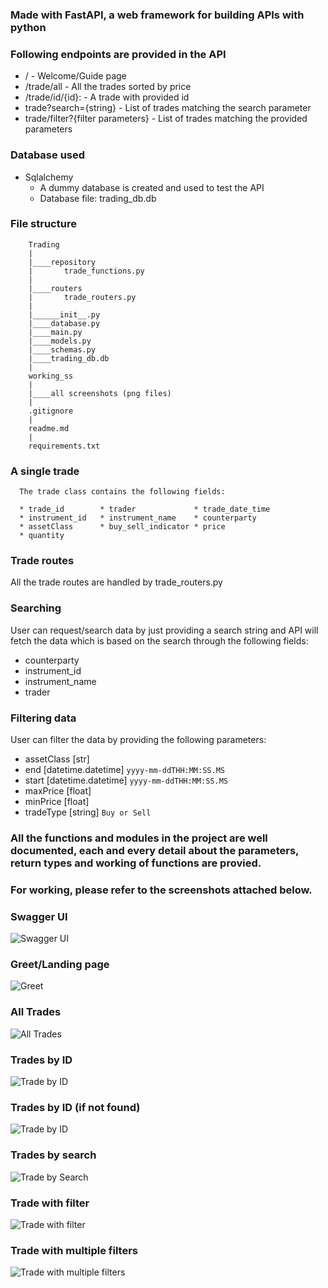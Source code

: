 ### Made with FastAPI, a web framework for building APIs with python

### Following endpoints are provided in the API
* / - Welcome/Guide page
* /trade/all - All the trades sorted by price
* /trade/id/{id}: - A trade with provided id
* trade?search={string} - List of trades matching the search parameter
* trade/filter?{filter parameters} - List of trades matching the provided parameters

### Database used
* Sqlalchemy
  * A dummy database is created and used to test the API
  * Database file: trading_db.db


### File structure

```
    Trading
    |
    |____repository
    |       trade_functions.py
    |
    |____routers
    |       trade_routers.py
    |
    |______init__.py
    |____database.py
    |____main.py
    |____models.py
    |____schemas.py
    |____trading_db.db
    |
    working_ss
    |
    |____all screenshots (png files)
    |
    .gitignore
    |
    readme.md
    |
    requirements.txt

```

### A single trade
```
  The trade class contains the following fields:

  * trade_id        * trader             * trade_date_time
  * instrument_id   * instrument_name    * counterparty
  * assetClass      * buy_sell_indicator * price
  * quantity
```

### Trade routes
All the trade routes are handled by trade_routers.py

### Searching
User can request/search data by just providing a search string and API will fetch the data which is based on the search through the following fields:
    
* counterparty
* instrument_id
* instrument_name
* trader

### Filtering data
User can filter the data by providing the following parameters:

* assetClass [str]
* end [datetime.datetime] `yyyy-mm-ddTHH:MM:SS.MS`
* start [datetime.datetime] `yyyy-mm-ddTHH:MM:SS.MS`
* maxPrice [float]
* minPrice [float]
* tradeType [string] `Buy or Sell`

### All the functions and modules in the project are well documented, each and every detail about the parameters, return types and working of functions are provied.


### For working, please refer to the screenshots attached below.

### Swagger UI

![Swagger UI](https://github.com/RPSingh0/SteelEyeAssignment/blob/master/working_ss/swaggerUI.png)

### Greet/Landing page

![Greet](https://github.com/RPSingh0/SteelEyeAssignment/blob/master/working_ss/greet.png)

### All Trades

![All Trades](https://github.com/RPSingh0/SteelEyeAssignment/blob/master/working_ss/all_trade_price_sorted.png)

### Trades by ID

![Trade by ID](https://github.com/RPSingh0/SteelEyeAssignment/blob/master/working_ss/trade_by_id.png)

### Trades by ID (if not found)

![Trade by ID](https://github.com/RPSingh0/SteelEyeAssignment/blob/master/working_ss/trade_with_id_not_found.png)

### Trades by search

![Trade by Search](https://github.com/RPSingh0/SteelEyeAssignment/blob/master/working_ss/trade_with_search.png)

### Trade with filter

![Trade with filter](https://github.com/RPSingh0/SteelEyeAssignment/blob/master/working_ss/trade_filter.png)

### Trade with multiple filters

![Trade with multiple filters](https://github.com/RPSingh0/SteelEyeAssignment/blob/master/working_ss/trade_filter_multiple_params.png)
